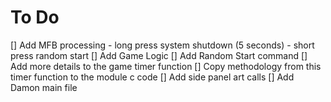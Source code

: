 # To Do
[] Add MFB processing
    - long press system shutdown (5 seconds)
    - short press random start
[] Add Game Logic
[] Add Random Start command
[] Add more details to the game timer function
[] Copy methodology from this timer function to the module c code
[] Add side panel art calls
[] Add Damon main file

